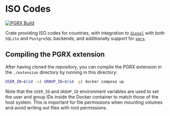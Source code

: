 # ISO Codes

[![PGRX Build](https://github.com/earth-metabolome-initiative/emi-monorepo/actions/workflows/pgrx-build-iso_codes.yml/badge.svg)](https://github.com/earth-metabolome-initiative/emi-monorepo/actions/workflows/pgrx-build-iso_codes.yml)

Crate providing ISO codes for countries, with integration to [`diesel`](https://github.com/diesel-rs/diesel) with both `SQLite` and `PostgreSQL` backends, and additionally support for [`pgrx`](https://github.com/pgcentralfoundation/pgrx).

## Compiling the PGRX extension

After having cloned the repository, you can compile the PGRX extension in the `./extension` directory by running in this directory:

```bash
USER_ID=$(id -u) GROUP_ID=$(id -g) docker compose up
```

Note that the `USER_ID` and `GROUP_ID` environment variables are used to set the user and group IDs inside the Docker container to match those of the host system. This is important for file permissions when mounting volumes and avoid writing out files with root permissions.
